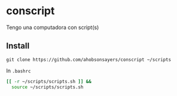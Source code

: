 # conscript

Tengo una computadora con script(s)

## Install

```
git clone https://github.com/ahobsonsayers/conscript ~/scripts
```

In `.bashrc`

```bash
[[ -r ~/scripts/scripts.sh ]] && 
  source ~/scripts/scripts.sh
```